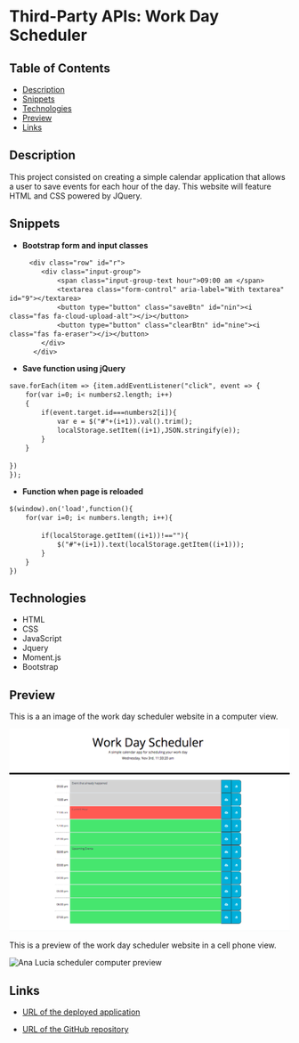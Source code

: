 # Third-Party APIs: Work Day Scheduler

## Table of Contents

* [Description](#description)
* [Snippets](#snippets)
* [Technologies](#technologies)
* [Preview](#preview)
* [Links](#links)

## Description

This project consisted on creating a simple calendar application that allows a user to save events for each hour of the day. This website will feature HTML and CSS powered by JQuery.

## Snippets 

* **Bootstrap form and input classes**
```            
     <div class="row" id="r">
        <div class="input-group">
            <span class="input-group-text hour">09:00 am </span>
            <textarea class="form-control" aria-label="With textarea" id="9"></textarea>
            <button type="button" class="saveBtn" id="nin"><i class="fas fa-cloud-upload-alt"></i></button>
            <button type="button" class="clearBtn" id="nine"><i class="fas fa-eraser"></i></button>
        </div>
      </div>
```            

* **Save function using jQuery**

```          
save.forEach(item => {item.addEventListener("click", event => {
    for(var i=0; i< numbers2.length; i++)
    {
        if(event.target.id===numbers2[i]){
            var e = $("#"+(i+1)).val().trim();
            localStorage.setItem((i+1),JSON.stringify(e));
        }
    }

})
});  
```


* **Function when page is reloaded**
```            
$(window).on('load',function(){
    for(var i=0; i< numbers.length; i++){

        if(localStorage.getItem((i+1))!==""){
            $("#"+(i+1)).text(localStorage.getItem((i+1)));
        }  
    }
})
```   



## Technologies

* HTML
* CSS
* JavaScript
* Jquery 
* Moment.js
* Bootstrap

## Preview

This is a an image of the work day scheduler website in a computer view. 

![Ana Lucia scheduler computer image](assets/images/preview.png)

This is a preview of the work day scheduler website in a cell phone view. 

![Ana Lucia scheduler computer preview](assets/gif/preview.gif)


## Links

* [URL of the deployed application](https://analuciarojas.github.io/challenge5/)

* [URL of the GitHub repository](https://github.com/analuciarojas/challenge5)